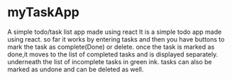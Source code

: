 # myTaskApp
A simple todo/task list app made using react
It is a simple todo app made using react. so far it works by entering tasks and then you have buttons to mark the task as complete(Done) or delete. once the task is marked as done,it moves to the list of completed tasks and is displayed separately. underneath the list of incomplete tasks in green ink. tasks can also be marked as undone and can be deleted as well.
